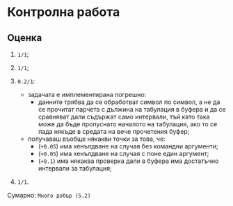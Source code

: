 # Контролна работа

## Оценка

1. `1/1`;

2. `1/1`;

3. `0.2/1`:
    * задачата е имплементирана погрешно:
        * данните трябва да се обработват символ по символ, а не да се прочитат парчета с дължина на табулация в буфера и да се сравняват дали съдържат само интервали, тъй като така може да бъде пропуснато началото на табулация, ако то се пада някъде в средата на вече прочетения буфер;
    * получаваш въобще някакви точки за това, че:
        * (`+0.05`) има хенълдване на случая без командни аргументи;
        * (`+0.05`) има хенълдване на случая с поне един аргумент;
        * (`+0.1`) има някаква проверка дали в буфера има достатъчно интервали за табулация;

4. `1/1`.

Сумарно: `Много добър (5.2)`